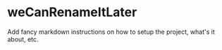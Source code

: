 # weCanRenameItLater 
Add fancy markdown instructions on how to setup the project, what's it about, etc.
